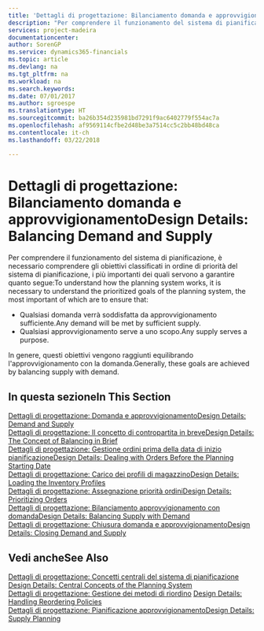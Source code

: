 ```yaml
---
title: 'Dettagli di progettazione: Bilanciamento domanda e approvvigionamento | Documenti Microsoft'
description: "Per comprendere il funzionamento del sistema di pianificazione, è necessario comprendere gli obiettivi classificati in ordine di priorità del sistema di pianificazione, i più importanti dei quali servono a garantire che qualsiasi domanda sarà soddisfatta da un approvvigionamento sufficiente e ogni domanda avrà uno scopo."
services: project-madeira
documentationcenter: 
author: SorenGP
ms.service: dynamics365-financials
ms.topic: article
ms.devlang: na
ms.tgt_pltfrm: na
ms.workload: na
ms.search.keywords: 
ms.date: 07/01/2017
ms.author: sgroespe
ms.translationtype: HT
ms.sourcegitcommit: ba26b354d235981bd7291f9ac6402779f554ac7a
ms.openlocfilehash: af9569114cfbe2d48be3a7514cc5c2bb48bd48ca
ms.contentlocale: it-ch
ms.lasthandoff: 03/22/2018

---
```

# <a name="design-details-balancing-demand-and-supply"></a><span data-ttu-id="beaf6-103">Dettagli di progettazione: Bilanciamento domanda e approvvigionamento</span><span class="sxs-lookup"><span data-stu-id="beaf6-103">Design Details: Balancing Demand and Supply</span></span>
<span data-ttu-id="beaf6-104">Per comprendere il funzionamento del sistema di pianificazione, è necessario comprendere gli obiettivi classificati in ordine di priorità del sistema di pianificazione, i più importanti dei quali servono a garantire quanto segue:</span><span class="sxs-lookup"><span data-stu-id="beaf6-104">To understand how the planning system works, it is necessary to understand the prioritized goals of the planning system, the most important of which are to ensure that:</span></span>  

- <span data-ttu-id="beaf6-105">Qualsiasi domanda verrà soddisfatta da approvvigionamento sufficiente.</span><span class="sxs-lookup"><span data-stu-id="beaf6-105">Any demand will be met by sufficient supply.</span></span>  
- <span data-ttu-id="beaf6-106">Qualsiasi approvvigionamento serve a uno scopo.</span><span class="sxs-lookup"><span data-stu-id="beaf6-106">Any supply serves a purpose.</span></span>  

 <span data-ttu-id="beaf6-107">In genere, questi obiettivi vengono raggiunti equilibrando l'approvvigionamento con la domanda.</span><span class="sxs-lookup"><span data-stu-id="beaf6-107">Generally, these goals are achieved by balancing supply with demand.</span></span>  

## <a name="in-this-section"></a><span data-ttu-id="beaf6-108">In questa sezione</span><span class="sxs-lookup"><span data-stu-id="beaf6-108">In This Section</span></span>  
[<span data-ttu-id="beaf6-109">Dettagli di progettazione: Domanda e approvvigionamento</span><span class="sxs-lookup"><span data-stu-id="beaf6-109">Design Details: Demand and Supply</span></span>](design-details-demand-and-supply.md)  
[<span data-ttu-id="beaf6-110">Dettagli di progettazione: Il concetto di contropartita in breve</span><span class="sxs-lookup"><span data-stu-id="beaf6-110">Design Details: The Concept of Balancing in Brief</span></span>](design-details-the-concept-of-balancing-in-brief.md)  
[<span data-ttu-id="beaf6-111">Dettagli di progettazione: Gestione ordini prima della data di inizio pianificazione</span><span class="sxs-lookup"><span data-stu-id="beaf6-111">Design Details: Dealing with Orders Before the Planning Starting Date</span></span>](design-details-dealing-with-orders-before-the-planning-starting-date.md)  
[<span data-ttu-id="beaf6-112">Dettagli di progettazione: Carico dei profili di magazzino</span><span class="sxs-lookup"><span data-stu-id="beaf6-112">Design Details: Loading the Inventory Profiles</span></span>](design-details-loading-the-inventory-profiles.md)  
[<span data-ttu-id="beaf6-113">Dettagli di progettazione: Assegnazione priorità ordini</span><span class="sxs-lookup"><span data-stu-id="beaf6-113">Design Details: Prioritizing Orders</span></span>](design-details-prioritizing-orders.md)  
[<span data-ttu-id="beaf6-114">Dettagli di progettazione: Bilanciamento approvvigionamento con domanda</span><span class="sxs-lookup"><span data-stu-id="beaf6-114">Design Details: Balancing Supply with Demand</span></span>](design-details-balancing-supply-with-demand.md)  
[<span data-ttu-id="beaf6-115">Dettagli di progettazione: Chiusura domanda e approvvigionamento</span><span class="sxs-lookup"><span data-stu-id="beaf6-115">Design Details: Closing Demand and Supply</span></span>](design-details-closing-demand-and-supply.md)  

## <a name="see-also"></a><span data-ttu-id="beaf6-116">Vedi anche</span><span class="sxs-lookup"><span data-stu-id="beaf6-116">See Also</span></span>  
 <span data-ttu-id="beaf6-117">[Dettagli di progettazione: Concetti centrali del sistema di pianificazione](design-details-central-concepts-of-the-planning-system.md) </span><span class="sxs-lookup"><span data-stu-id="beaf6-117">[Design Details: Central Concepts of the Planning System](design-details-central-concepts-of-the-planning-system.md) </span></span>  
 <span data-ttu-id="beaf6-118">[Dettagli di progettazione: Gestione dei metodi di riordino](design-details-handling-reordering-policies.md) </span><span class="sxs-lookup"><span data-stu-id="beaf6-118">[Design Details: Handling Reordering Policies](design-details-handling-reordering-policies.md) </span></span>  
 [<span data-ttu-id="beaf6-119">Dettagli di progettazione: Pianificazione approvvigionamento</span><span class="sxs-lookup"><span data-stu-id="beaf6-119">Design Details: Supply Planning</span></span>](design-details-supply-planning.md)


